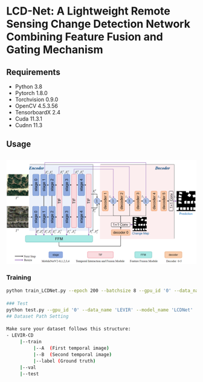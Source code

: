# LCD-Net: A Lightweight Remote Sensing Change Detection Network Combining Feature Fusion and Gating Mechanism
## Requirements

- Python 3.8
- Pytorch 1.8.0
- Torchvision 0.9.0
- OpenCV 4.5.3.56
- TensorboardX 2.4
- Cuda 11.3.1
- Cudnn 11.3

## Usage
##
![Image Description](Framework.png)

### Training
```bash
python train_LCDNet.py --epoch 200 --batchsize 8 --gpu_id '0' --data_name 'LEVIR' --model_name 'LCDNet'

### Test
python test.py --gpu_id '0' --data_name 'LEVIR' --model_name 'LCDNet'
## Dataset Path Setting

Make sure your dataset follows this structure:
- LEVIR-CD
     |--train  
          |--A  (First temporal image)  
          |--B  (Second temporal image)  
          |--label (Ground truth)  
     |--val  
     |--test

